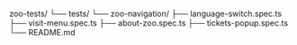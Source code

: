 zoo-tests/
└── tests/
    └── zoo-navigation/
        ├── language-switch.spec.ts
        ├── visit-menu.spec.ts
        ├── about-zoo.spec.ts
        ├── tickets-popup.spec.ts
        └── README.md
